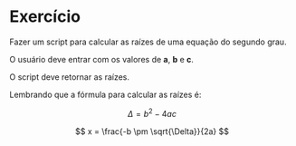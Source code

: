 # Exercício

Fazer um script para calcular as raízes de uma equação do segundo grau.

O usuário deve entrar com os valores de **a**, **b** e **c**.

O script deve retornar as raízes.

Lembrando que a fórmula para calcular as raízes é:

$$ \Delta = b^2 - 4ac $$

$$ x = \frac{-b \pm \sqrt{\Delta}}{2a} $$

